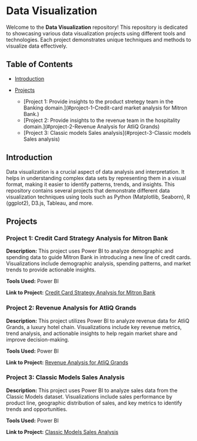 # Data Visualization

Welcome to the **Data Visualization** repository! This repository is dedicated to showcasing various data visualization projects using different tools and technologies. Each project demonstrates unique techniques and methods to visualize data effectively.

## Table of Contents

- [Introduction](#introduction)
- [Projects](#projects)



  - [Project 1: Provide insights to the product stretegy team in the Banking domain.](#project-1-Credit-card market analysis for Mitron Bank.)
  - [Project 2: Provide insights to the revenue team in the hospitality domain.](#project-2-Revenue Analysis for AtliQ Grands)
  - [Project 3: Classic models Sales analysis](#project-3-Classic models Sales analysis)


## Introduction

Data visualization is a crucial aspect of data analysis and interpretation. It helps in understanding complex data sets by representing them in a visual format, making it easier to identify patterns, trends, and insights. This repository contains several projects that demonstrate different data visualization techniques using tools such as Python (Matplotlib, Seaborn), R (ggplot2), D3.js, Tableau, and more.

## Projects

### Project 1: Credit Card Strategy Analysis for Mitron Bank

**Description:** This project uses Power BI to analyze demographic and spending data to guide Mitron Bank in introducing a new line of credit cards. Visualizations include demographic analysis, spending patterns, and market trends to provide actionable insights.

**Tools Used:** Power BI

**Link to Project:** [Credit Card Strategy Analysis for Mitron Bank](____)


### Project 2: Revenue Analysis for AtliQ Grands

**Description:** This project utilizes Power BI to analyze revenue data for AtliQ Grands, a luxury hotel chain. Visualizations include key revenue metrics, trend analysis, and actionable insights to help regain market share and improve decision-making.

**Tools Used:** Power BI

**Link to Project:** [Revenue Analysis for AtliQ Grands](https://github.com/AnkitDatascience07/Data-visualization-Projects-/blob/main/Revenue%20Insights%20-%20Project.pbix)

### Project 3: Classic Models Sales Analysis

**Description:** This project uses Power BI to analyze sales data from the Classic Models dataset. Visualizations include sales performance by product line, geographic distribution of sales, and key metrics to identify trends and opportunities.

**Tools Used:** Power BI

**Link to Project:** [Classic Models Sales Analysis](https://github.com/AnkitDatascience07/Data-visualization-Projects-/blob/main/Power%20bi%20capstone%20project.pbix)
